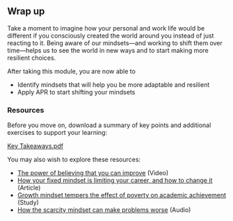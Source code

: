 ## Wrap up

Take a moment to imagine how your personal and work life would be different if you consciously created the world around you instead of just reacting to it. Being aware of our mindsets—and working to shift them over time—helps us to see the world in new ways and to start making more resilient choices.

After taking this module, you are now able to

+ Identify mindsets that will help you be more adaptable and resilient
+ Apply APR to start shifting your mindsets

### Resources

Before you move on, download a summary of key points and additional exercises to support your learning:

[Key Takeaways.pdf](https://github.com/adeleke123/Mckinsey-Forward-Program/files/11589264/Developing-Adaptable-and-Resilient-Mindsets-Workbook.1.pdf)

You may also wish to explore these resources:

+ [The power of believing that you can improve](https://www.ted.com/talks/carol_dweck_the_power_of_believing_that_you_can_improve) (Video)
+ [How your fixed mindset is limiting your career, and how to change it](https://www.forbes.com/sites/ashleystahl/2020/07/23/how-your-fixed-mindset-is-limiting-your-career-and-how-to-change-it/?sh=b61b92a2a061) (Article)
+ [Growth mindset tempers the effect of poverty on academic achievement](https://www.pnas.org/doi/pdf/10.1073/pnas.1608207113) (Study)
+ [How the scarcity mindset can make problems worse](https://www.npr.org/2017/03/23/521195903/how-the-scarcity-mindset-can-make-problems-worse) (Audio)
